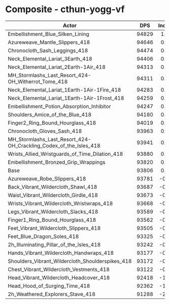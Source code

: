 # Composite - cthun-yogg-vf
| Actor | DPS | Increase |
|---|:---:|:---:|
|Embellishment_Blue_Silken_Lining|94829|1.09%|
|Azureweave_Mantle_Slippers_418|94646|0.90%|
|Chronocloth_Sash_Leggings_418|94474|0.71%|
|Neck_Elemental_Lariat_3Earth_418|94406|0.64%|
|Neck_Elemental_Lariat_2Earth-1Air_418|94313|0.54%|
|MH_Stormlashs_Last_Resort_424-OH_Witherrot_Tome_418|94311|0.54%|
|Neck_Elemental_Lariat_1Earth-1Air-1Fire_418|94283|0.51%|
|Neck_Elemental_Lariat_1Earth-1Air-1Frost_418|94259|0.48%|
|Embellishment_Potion_Absorption_Inhibitor|94247|0.47%|
|Shoulders_Amice_of_the_Blue_418|94180|0.40%|
|Finger2_Ring_Bound_Hourglass_418|94019|0.23%|
|Chronocloth_Gloves_Sash_418|93963|0.17%|
|MH_Stormlashs_Last_Resort_424-OH_Crackling_Codex_of_the_Isles_418|93941|0.14%|
|Wrists_Allied_Wristguards_of_Time_Dilation_418|93880|0.08%|
|Embellishment_Bronzed_Grip_Wrappings|93820|0.02%|
|Base|93806|0.00%|
|Azureweave_Robe_Slippers_418|93781|-0.03%|
|Back_Vibrant_Wildercloth_Shawl_418|93687|-0.13%|
|Waist_Vibrant_Wildercloth_Girdle_418|93673|-0.14%|
|Wrists_Vibrant_Wildercloth_Wristwraps_418|93668|-0.15%|
|Legs_Vibrant_Wildercloth_Slacks_418|93589|-0.23%|
|Finger1_Ring_Bound_Hourglass_418|93562|-0.26%|
|Feet_Vibrant_Wildercloth_Slippers_418|93505|-0.32%|
|Feet_Blue_Dragon_Soles_418|93325|-0.51%|
|2h_Illuminating_Pillar_of_the_Isles_418|93242|-0.60%|
|Hands_Vibrant_Wildercloth_Handwraps_418|93177|-0.67%|
|Shoulders_Vibrant_Wildercloth_Shoulderspikes_418|93172|-0.68%|
|Chest_Vibrant_Wildercloth_Vestments_418|93122|-0.73%|
|Head_Vibrant_Wildercloth_Headcover_418|92418|-1.48%|
|Head_Hood_of_Surging_Time_418|92362|-1.54%|
|2h_Weathered_Explorers_Stave_418|91288|-2.68%|
